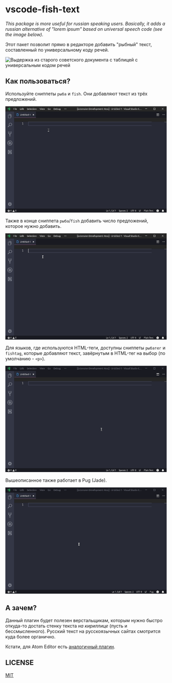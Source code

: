 # vscode-fish-text

_This package is more useful for russian speaking users. Basically, it adds a russian alternative of "lorem ipsum" based on universal speech code (see the image below)._

Этот пакет позволит прямо в редакторе добавить "рыбный" текст, составленный по универсальному коду речей.

![Выдержка из старого советского документа с таблицей с универсальным кодом речей](http://apikabu.ru/img/a5ca6d.jpg)

## Как пользоваться?

Используйте сниппеты `рыба` и `fish`. Они добавляют текст из трёх предложений.

![Использование сниппета "рыба".gif](./.github/1.gif)

Также в конце сниппета `рыба`/`fish` добавить число предложений, которое нужно добавить.

![Использование сниппета "рыба" из определённого количества предложений.gif](./.github/2.gif)

Для языков, где используются HTML-теги, доступны сниппеты `рыбатег` и `fishtag`, которые добавляют текст, завёрнутым в HTML-тег на выбор (по умолчанию - `<p>`).

![Использование сниппета "рыба" в HTML.gif](./.github/3-html.gif)

Вышеописанное также работает в Pug (Jade).

![Использование сниппета "рыба" в Pug.gif](./.github/4-pug.gif)

## А зачем?

Данный плагин будет полезен верстальщикам, которым нужно быстро откуда-то достать стенку текста *на кириллице* (пусть и бессмысленного). Русский текст на русскоязычных сайтах смотрится куда более органично.

Кстати, для Atom Editor есть [аналогичный плагин](https://atom.io/packages/fish-text).

## LICENSE

[MIT](LICENSE.md)
